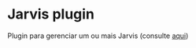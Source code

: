 # Jarvis plugin 

Plugin para gerenciar um ou mais Jarvis (consulte [aqui](:https://github.com/alexylem/jarvis))
